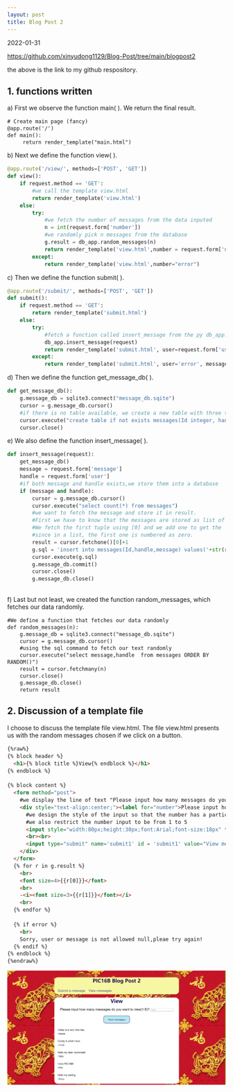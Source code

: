 ```yaml
---
layout: post
title: Blog Post 2
---
```




2022-01-31

https://github.com/xinyudong1129/Blog-Post/tree/main/blogpost2

the above is the link to my github respository. 


## 1. functions written

a) First we observe the function main( ). We return the final result.

```
# Create main page (fancy)
@app.route('/')
def main():
     return render_template("main.html")

```

b) Next we define the function view( ).

```python
@app.route('/view/', methods=['POST', 'GET'])
def view():
    if request.method == 'GET':
        #we call the template view.html
        return render_template('view.html')
    else:
        try:
            #we fetch the number of messages from the data inputed
            n = int(request.form['number'])
            #we randomly pick n messages from the database
            g.result = db_app.random_messages(n)
            return render_template('view.html',number = request.form['number'])
        except:
            return render_template('view.html',number="error")
```

c) Then we define the function submit( ).

```python
@app.route('/submit/', methods=['POST', 'GET'])
def submit():
    if request.method == 'GET':
        return render_template('submit.html')
    else:
        try:
            #fetch a function called insert_message from the py db_app. This we will discuss in later parts of this blog post.
            db_app.insert_message(request)
            return render_template('submit.html', user=request.form['user'], message=request.form['message'])
        except:
            return render_template('submit.html', user='error', message='error')

```

d) Then we define the function get_message_db( ).

```python
def get_message_db():
    g.message_db = sqlite3.connect("message_db.sqite") 
    cursor = g.message_db.cursor()
    #if there is no table available, we create a new table with three types of variables: Id as an integer, handle as text, and message as text.
    cursor.execute("create table if not exists messages(Id integer, handle text, message text)")
    cursor.close()
```

e) We also define the function insert_message( ).

```python
def insert_message(request):
    get_message_db()
    message = request.form['message']
    handle = request.form['user']
    #if both message and handle exists,we store them into a database
    if (message and handle):
        cursor = g.message_db.cursor()
        cursor.execute("select count(*) from messages")
        #we want to fetch the message and store it in result.
        #First we have to know that the messages are stored as list of tuples in the database.
        #We fetch the first tuple using [0] and we add one to get the 'true' number, 
        #since in a list, the first one is numbered as zero.
        result = cursor.fetchone()[0]+1
        g.sql = 'insert into messages(Id,handle,message) values('+str(result)+',"'+handle+'","'+message+'")'
        cursor.execute(g.sql)
        g.message_db.commit()
        cursor.close()
        g.message_db.close()
    
```
f) Last but not least, we created the function random_messages, which fetches our data randomly.

```
#We define a function that fetches our data randomly 
def random_messages(n):
    g.message_db = sqlite3.connect("message_db.sqite") 
    cursor = g.message_db.cursor()
    #using the sql command to fetch our text randomly
    cursor.execute("select message,handle  from messages ORDER BY RANDOM()") 
    result = cursor.fetchmany(n)
    cursor.close()
    g.message_db.close()
    return result
```

## 2. Discussion of a template file

I choose to discuss the template file view.html. The file view.html presents us with the random messages chosen if we click on a button. 

```html
{%raw%}
{% block header %}
  <h1>{% block title %}View{% endblock %}</h1>
{% endblock %}

{% block content %}
  <form method="post">
    #we display the line of text "Please input how many messages do you want to view (1-5)?" on the website.
    <div style="text-align:center;"><label for="number">Please input how many messages do you want to view(1-5)?</label>
      #we design the style of the input so that the number has a particular size #and is in Arial
      #we also restrict the number input to be from 1 to 5
      <input style="width:80px;height:30px;font:Arial;font-size:18px" type=number name="number" id="number" placeholder="1 to 5" step="1"> 
      <br><br>
      <input type="submit" name='submit1' id = 'submit1' value="View messages">
    </div>
  </form>
  {% for r in g.result %}
    <br>
    <font size=4>{{r[0]}}</font>
    <br>
    -<i><font size=3>{{r[1]}}</font></i>
    <br>
  {% endfor %}

  {% if error %}
    <br>
    Sorry, user or message is not allowed null,pleae try again!
  {% endif %}
{% endblock %}
{%endraw%}
```
![website-1.png](https://raw.githubusercontent.com/xinyudong1129/xinyudong1129.github.io/master/_includes/website-1.png)

